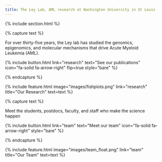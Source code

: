 ```yaml
---
title: The Ley Lab, AML research at Washington University in St Louis
---
```


{% include section.html %}

{% capture text %}

For over thirty-five years, the Ley lab has studied the genomics, epigenomics, and molecular mechanisms that drive Acute Myeloid Leukemia (AML).

{%
  include button.html
  link="research"
  text="See our publications"
  icon="fa-solid fa-arrow-right"
  flip=true
  style="bare"
%}

{% endcapture %}

{%
  include feature.html
  image="images/fishplots.png"
  link="research"
  title="Our Research"
  text=text
%}

{% capture text %}

Meet the students, postdocs, faculty, and staff who make the science happen

{%
  include button.html
  link="team"
  text="Meet our team"
  icon="fa-solid fa-arrow-right"
  style="bare"
%}

{% endcapture %}

{%
  include feature.html
  image="images/team_float.png"
  link="team"
  title="Our Team"
  text=text
%}

